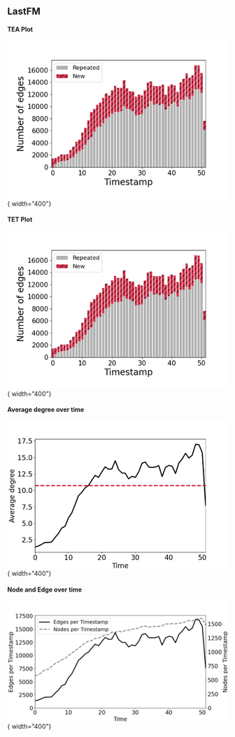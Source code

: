 
## LastFM
#### TEA Plot
![image](TEA/LastFM.png){ width="400"}
#### TET Plot
![image](TEA/LastFM.png){ width="400"}
#### Average degree over time
![image](degree/lastfm_ave_degree_per_ts.png){ width="400"}


#### Node and Edge over time
![image](node_edge/lastfm_node&edge_per_ts.png){ width="400"}
